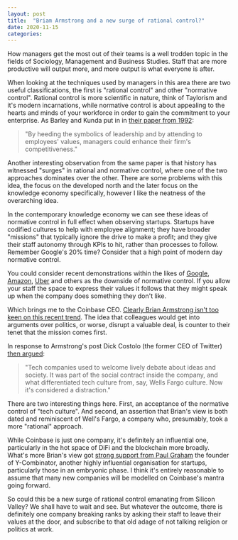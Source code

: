 ```yaml
---
layout: post
title:  "Briam Armstrong and a new surge of rational control?"
date: 2020-11-15
categories:
---
```

How managers get the most out of their teams is a well trodden topic in the fields of Sociology, Management and Business Studies. Staff that are more productive will output more, and more output is what everyone is after.

When looking at the techniques used by managers in this area there are two useful classifications, the first is "rational control" and other "normative control". Rational control is more scientific in nature, think of Taylorism and it's modern incarnations, while normative control is about appealing to the hearts and minds of your workforce in order to gain the commitment to your enterprise. As Barley and Kunda put in in [their paper from 1992](https://www.jstor.org/stable/2393449?seq=1):

> "By heeding the symbolics of leadership and by attending to employees' values, managers could enhance their firm's competitiveness."

Another interesting observation from the same paper is that history has witnessed "surges" in rational and normative control, where one of the two approaches dominates over the other. There are some problems with this idea, the focus on the developed north and the later focus on the knowledge economy specifically, however I like the neatness of the overarching idea.

In the contemporary knowledge economy we can see these ideas of normative control in full effect when observing startups. Startups have codified cultures to help with employee alignment; they have broader "missions" that typically ignore the drive to make a profit; and they give their staff autonomy through KPIs to hit, rather than processes to follow. Remember Google's 20% time? Consider that a high point of modern day normative control.

You could consider recent demonstrations within the likes of [Google](https://www.bloomberg.com/news/articles/2019-11-22/google-workers-protest-company-s-brute-force-intimidation), [Amazon](https://www.theverge.com/2018/6/22/17492106/amazon-ice-facial-recognition-internal-letter-protest), [Uber](https://www.nytimes.com/2017/02/02/technology/uber-ceo-travis-kalanick-trump-advisory-council.html) and others as the downside of normative control. If you allow your staff the space to express their values it follows that they might speak up when the company does something they don't like.

Which brings me to the Coinbase CEO. [Clearly Brian Armstrong isn't too keen on this recent trend](https://blog.coinbase.com/coinbase-is-a-mission-focused-company-af882df8804). The idea that colleagues would get into arguments over politics, or worse, disrupt a valuable deal, is counter to their tenet that the mission comes first.

In response to Armstrong's post Dick Costolo (the former CEO of Twitter) [then argued](https://twitter.com/dickc/status/1311022396782948353):

> "Tech companies used to welcome lively debate about ideas and society. It was part of the social contract inside the company, and what differentiated tech culture from, say, Wells Fargo culture. Now it's considered a distraction."

There are two interesting things here. First, an acceptance of the normative control of "tech culture". And second, an assertion that Brian's view is both dated and reminiscent of Well's Fargo, a company who, presumably, took a more "rational" approach.

While Coinbase is just one company, it's definitely an influential one, particularly in the hot space of DiFi and the blockchain more broadly. What's more Brian's view got [strong support from Paul Graham](https://twitter.com/paulg/status/1310583298666696705) the founder of Y-Combinator, another highly influential organisation for startups, particularly those in an embryonic phase. I think it's entirely reasonable to assume that many new companies will be modelled on Coinbase's mantra going forward.

So could this be a new surge of rational control emanating from Silicon Valley? We shall have to wait and see. But whatever the outcome, there is definitely one company breaking ranks by asking their staff to leave their values at the door, and subscribe to that old adage of not talking religion or politics at work.
